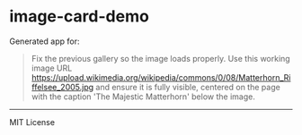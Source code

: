 # image-card-demo

Generated app for:

> Fix the previous gallery so the image loads properly. Use this working image URL https://upload.wikimedia.org/wikipedia/commons/0/08/Matterhorn_Riffelsee_2005.jpg and ensure it is fully visible, centered on the page with the caption 'The Majestic Matterhorn' below the image.

---
MIT License